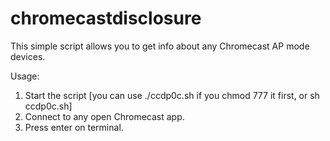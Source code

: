 # chromecastdisclosure
This simple script allows you to get info about any Chromecast AP mode devices. 

Usage:
1. Start the script [you can use ./ccdp0c.sh if you chmod 777 it first, or sh ccdp0c.sh]
2. Connect to any open Chromecast app.
3. Press enter on terminal.
